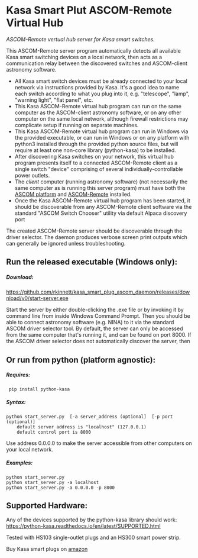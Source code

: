 # Kasa Smart Plut ASCOM-Remote Virtual Hub
*ASCOM-Remote vertual hub server for Kasa smart switches.*

This ASCOM-Remote server program automatically detects all available Kasa smart switching devices on a local network, then acts as a communication relay between the discovered switches and ASCOM-client astronomy software.
* All Kasa smart switch devices must be already connected to your local network via instructions provided by Kasa.  It's a good idea to name each switch according to what you plug into it, e.g. "telescope", "lamp", "warning light", "flat panel", etc.
* This Kasa ASCOM-Remote virtual hub program can run on the same computer as the ASCOM-client astronomy software, or on any other computer on the same local network, although firewall restrictions may complicate setup if running on separate machines.
* This Kasa ASCOM-Remote virtual hub program can run in Windows via the provided executable, or can run in Windows or on any platform with python3 installed through the provided python source files, but will require at least one non-core library (python-kasa) to be installed.
* After discovering Kasa switches on your network, this virtual hub program presents itself to a connected ASCOM-Remote client as a single switch "device" comprising of several individually-controllable power outlets.
* The *client* computer (running astronomy software) (not necessarily the same computer as is running this server program) must have both the [ASCOM platform](https://ascom-standards.org/Downloads/Index.htm) and [ASCOM-Remote](https://github.com/ASCOMInitiative/ASCOMRemote/releases) installed.
* Once the Kasa ASCOM-Remote virtual hub program has been started, it should be discoverable from any ASCOM-Remote client software via the standard "ASCOM Switch Chooser" utility via default Alpaca discovery port 


The created ASCOM-Remote server should be discoverable through the driver selector.  The daemon produces verbose screen print outputs which can generally be ignored unless troubleshooting.

## Run the released executable (Windows only):
##### Download:
<https://github.com/rkinnett/kasa_smart_plug_ascom_daemon/releases/download/v0/start-server.exe>

  Start the server by either double-clicking the .exe file or by invoking it by command line from inside Windows Command Prompt.  Then you should be able to connect astronomy software (e.g. NINA) to it via the standard ASCOM driver selector tool.  By default, the server can only be accessed from the same computer that's running it, and can be found on port 8000.  If the ASCOM driver selector does not automatically discover the server, then 
  
## Or run from python (platform agnostic):
##### Requires:
	 pip install python-kasa  
  
##### Syntax:  
	python start_server.py  [-a server_address (optional]  [-p port (optional)]  
		default server address is "localhost" (127.0.0.1)  
		default control port is 8000  
Use address 0.0.0.0 to make the server accessible from other computers on your local network.

#####  Examples:  
    python start_server.py  
    python start_server.py -a localhost  
    python start_server.py -a 0.0.0.0 -p 8000  

## Supported Hardware:
Any of the devices supported by the python-kasa library should work:  
<https://python-kasa.readthedocs.io/en/latest/SUPPORTED.html>  
  
Tested with HS103 single-outlet plugs and an HS300 smart power strip.  

Buy Kasa smart plugs on [amazon](https://www.amazon.com/s?k=kasa+smart+plug)
